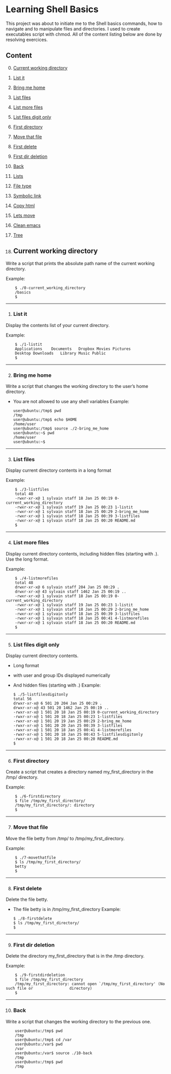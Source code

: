 # Learning Shell Basics
This project was about to initiate me to the Shell basics commands, how to navigate and to manipulate files and directories.
I used to create executables script with chmod.
All of the content listing below are done by resolving exercices.

## Content

0. [Current working directory](#current-working-directory)
1. [List it](#list-it)
2. [Bring me home](#bring-me-home)
3. [List files](#list-files)
4. [List more files](#list-more-files)
5. [List files digit only](#list-files-digit-only)
6. [First directory](#first-directory)
7. [Move that file](#move-that-file)
8. [First delete](#first-delete)
9. [First dir deletion](#first-dir-deletion)
10. [Back](#back)
11. [Lists](#lists)
12. [File type](#file-type)
13. [Symbolic link](#symbolic-link)
14. [Copy html](#copy-html)
15. [Lets move](#lets-move)
16. [Clean emacs](#clean-emacs)
17. [Tree](#tree)



0. ## Current working directory

Write a script that prints the absolute path name of the current working directory.

Example:

        $ ./0-current_working_directory
        /basics
        $

-------------------------------------------------

1. ### List it

Display the contents list of your current directory.

Example:

        $ ./1-listit
        Applications    Documents   Dropbox Movies Pictures
        Desktop Downloads   Library Music Public
        $

-------------------------------------------------

2. ### Bring me home

Write a script that changes the working directory to the user’s home directory.

  * You are not allowed to use any shell variables
Example:

        user@ubuntu:/tmp$ pwd
        /tmp
        user@ubuntu:/tmp$ echo $HOME
        /home/user
        user@ubuntu:/tmp$ source ./2-bring_me_home
        user@ubuntu:~$ pwd
        /home/user
        user@ubuntu:~$

-------------------------------------------------

3. ### List files

Display current directory contents in a long format

Example:

        $ ./3-listfiles
        total 40
        -rwxr-xr-x@ 1 sylvain staff 18 Jan 25 00:19 0-current_working_directory
        -rwxr-xr-x@ 1 sylvain staff 19 Jan 25 00:23 1-listit
        -rwxr-xr-x@ 1 sylvain staff 18 Jan 25 00:29 2-bring_me_home
        -rwxr-xr-x@ 1 sylvain staff 18 Jan 25 00:39 3-listfiles
        -rwxr-xr-x@ 1 sylvain staff 18 Jan 25 00:20 README.md
        $

------------------------------------------------------

4. ### List more files

Display current directory contents, including hidden files (starting with .). Use the long format.

Example:

        $ ./4-listmorefiles
        total 48
        drwxr-xr-x@ 6 sylvain staff 204 Jan 25 00:29 .
        drwxr-xr-x@ 43 sylvain staff 1462 Jan 25 00:19 ..
        -rwxr-xr-x@ 1 sylvain staff 18 Jan 25 00:19 0-current_working_directory
        -rwxr-xr-x@ 1 sylvain staff 19 Jan 25 00:23 1-listit
        -rwxr-xr-x@ 1 sylvain staff 18 Jan 25 00:29 2-bring_me_home
        -rwxr-xr-x@ 1 sylvain staff 18 Jan 25 00:39 3-listfiles
        -rwxr-xr-x@ 1 sylvain staff 18 Jan 25 00:41 4-listmorefiles
        -rwxr-xr-x@ 1 sylvain staff 18 Jan 25 00:20 README.md
        $

-------------------------------------------------

5. ### List files digit only

Display current directory contents.

  * Long format
  * with user and group IDs displayed numerically
  * And hidden files (starting with .)
Example:

        $ ./5-listfilesdigitonly
        total 56
        drwxr-xr-x@ 6 501 20 204 Jan 25 00:29 .
        drwxr-xr-x@ 43 501 20 1462 Jan 25 00:19 ..
        -rwxr-xr-x@ 1 501 20 18 Jan 25 00:19 0-current_working_directory
        -rwxr-xr-x@ 1 501 20 18 Jan 25 00:23 1-listfiles
        -rwxr-xr-x@ 1 501 20 19 Jan 25 00:29 2-bring_me_home
        -rwxr-xr-x@ 1 501 20 20 Jan 25 00:39 3-listfiles
        -rwxr-xr-x@ 1 501 20 18 Jan 25 00:41 4-listmorefiles
        -rwxr-xr-x@ 1 501 20 18 Jan 25 00:43 5-listfilesdigitonly
        -rwxr-xr-x@ 1 501 20 18 Jan 25 00:20 README.md
        $

----------------------------------------------------

6. ### First directory

Create a script that creates a directory named my_first_directory in the /tmp/ directory.

Example:

        $ ./6-firstdirectory
        $ file /tmp/my_first_directory/
        /tmp/my_first_directory/: directory
        $

--------------------------------------------------

7. ### Move that file

Move the file betty from /tmp/ to /tmp/my_first_directory.

Example:

        $ ./7-movethatfile
        $ ls /tmp/my_first_directory/
        betty
        $

-------------------------------------------------

8. ### First delete

Delete the file betty.

  * The file betty is in /tmp/my_first_directory
Example:

        $ ./8-firstdelete
        $ ls /tmp/my_first_directory/
        $

------------------------------------------------

9. ### First dir deletion

Delete the directory my_first_directory that is in the /tmp directory.

Example:

        $ ./9-firstdirdeletion
        $ file /tmp/my_first_directory
        /tmp/my_first_directory: cannot open `/tmp/my_first_directory' (No such file or                directory)
        $

------------------------------------------------

10. ### Back

Write a script that changes the working directory to the previous one.

        user@ubuntu:/tmp$ pwd
        /tmp
        user@ubuntu:/tmp$ cd /var
        user@ubuntu:/var$ pwd
        /var
        user@ubuntu:/var$ source ./10-back
        /tmp
        user@ubuntu:/tmp$ pwd
        /tmp
